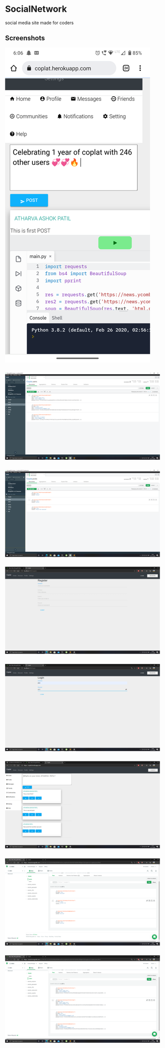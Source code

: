 # SocialNetwork
social media site made for coders

## Screenshots 
![Image](https://github.com/Attupatil/SocialNetwork/blob/master/Screenshot_20211203-180635.png
"Attupatil_SocialNetwork/Coplat")
##
![Image](https://github.com/Attupatil/SocialNetwork/blob/master/ScreenShot/Screenshot%20(50).png "Attupatil_SocialNetwork/Coplat")
##
![Image](https://github.com/Attupatil/SocialNetwork/blob/master/ScreenShot/Screenshot%20(51).png "Attupatil_SocialNetwork/Coplat")
##
![Image](https://github.com/Attupatil/SocialNetwork/blob/master/ScreenShot/Screenshot%20(59).png "Attupatil_SocialNetwork/Coplat")
##
![Image](https://github.com/Attupatil/SocialNetwork/blob/master/ScreenShot/Screenshot%20(60).png "Attupatil_SocialNetwork/Coplat")
##
![Image](https://github.com/Attupatil/SocialNetwork/blob/master/ScreenShot/Screenshot%20(64).png "Attupatil_SocialNetwork/Coplat")
##
![Image](https://github.com/Attupatil/SocialNetwork/blob/master/ScreenShot/Screenshot%20(62).png "Attupatil_SocialNetwork/Coplat")
##
![Image](https://github.com/Attupatil/SocialNetwork/blob/master/ScreenShot/Screenshot%20(63).png "Attupatil_SocialNetwork/Coplat")
